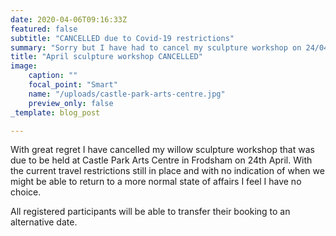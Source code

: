 ```yaml
---
date: 2020-04-06T09:16:33Z
featured: false
subtitle: "CANCELLED due to Covid-19 restrictions"
summary: "Sorry but I have had to cancel my sculpture workshop on 24/04/2020"
title: "April sculpture workshop CANCELLED"
image:
    caption: ""
    focal_point: "Smart"
    name: "/uploads/castle-park-arts-centre.jpg"
    preview_only: false
_template: blog_post

---
```

With great regret I have cancelled my willow sculpture workshop that was due to be held at Castle Park Arts Centre in Frodsham on 24th April. With the current travel restrictions still in place and with no indication of when we might be able to return to a more normal state of affairs I feel I have no choice.

All registered participants will be able to transfer their booking to an alternative date.